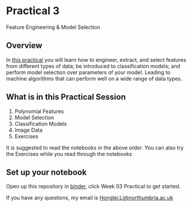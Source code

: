 # Practical 3
Feature Engineering & Model Selection

## Overview
In [this practical](https://github.com/Hongleili/KF5012-AI-Stream/tree/main/Week%2003%20Practical) you will learn how to engineer, extract, and select features from different types of data; be introduced to classification models; and perform model selection over parameters of your model. Leading to machine algorithms that can perform well on a wide range of data types.

## What is in this Practical Session
1. Polynomial Features
2. Model Selection
3. Classification Models
4. Image Data
5. Exercises

It is suggested to read the notebooks in the above order. You can also try the Exercises while you read through the notebooks

## Set up your notebook
Open up this repository in [binder](https://mybinder.org/v2/gh/Hongleili/KF5012-AI-Stream/HEAD), click Week 03 Practical to get started.

If you have any questions, my email is Honglei.Li@northumbria.ac.uk
